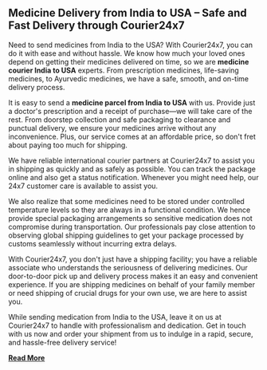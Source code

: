 <h2>Medicine Delivery from India to USA – Safe and Fast Delivery through Courier24x7</h2>

Need to send medicines from India to the USA? With Courier24x7, you can do it with ease and without hassle. We know how much your loved ones depend on getting their medicines delivered on time, so we are <b>medicine courier India to USA</b> experts. From prescription medicines, life-saving medicines, to Ayurvedic medicines, we have a safe, smooth, and on-time delivery process.

It is easy to send a <b>medicine parcel from India to USA</b> with us. Provide just a doctor's prescription and a receipt of purchase—we will take care of the rest. From doorstep collection and safe packaging to clearance and punctual delivery, we ensure your medicines arrive without any inconvenience. Plus, our service comes at an affordable price, so don't fret about paying too much for shipping.

We have reliable international courier partners at Courier24x7 to assist you in shipping as quickly and as safely as possible. You can track the package online and also get a status notification. Whenever you might need help, our 24x7 customer care is available to assist you.

We also realize that some medicines need to be stored under controlled temperature levels so they are always in a functional condition. We hence provide special packaging arrangements so sensitive medication does not compromise during transportation. Our professionals pay close attention to observing global shipping guidelines to get your package processed by customs seamlessly without incurring extra delays.

With Courier24x7, you don't just have a shipping facility; you have a reliable associate who understands the seriousness of delivering medicines. Our door-to-door pick up and delivery process makes it an easy and convenient experience. If you are shipping medicines on behalf of your family member or need shipping of crucial drugs for your own use, we are here to assist you.

While sending medication from India to the USA, leave it on us at Courier24x7 to handle with professionalism and dedication. Get in touch with us now and order your shipment from us to indulge in a rapid, secure, and hassle-free delivery service!

<b>[Read More](https://couriers24x7.com/medicine-courier-from-india-to-usa.php)</b>
